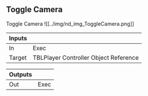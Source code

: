 ## Toggle Camera
Toggle Camera
![[../img/nd_img_ToggleCamera.png]]

|Inputs||
|--|--|
| In | Exec |
| Target | TBLPlayer Controller Object Reference |

|Outputs||
|--|--|
| Out | Exec |
